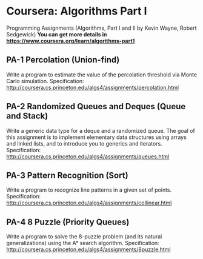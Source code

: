 # Coursera: Algorithms Part I
Programming Assignments (Algorithms, Part I and II by Kevin Wayne, Robert Sedgewick)
**You can get more details in https://www.coursera.org/learn/algorithms-part1**

## PA-1 Percolation (Union-find)
Write a program to estimate the value of the percolation threshold via Monte Carlo simulation.
Specification: http://coursera.cs.princeton.edu/algs4/assignments/percolation.html

## PA-2 Randomized Queues and Deques (Queue and Stack)
Write a generic data type for a deque and a randomized queue. The goal of this assignment is to implement elementary data structures using arrays and linked lists, and to introduce you to generics and iterators.
Specification: http://coursera.cs.princeton.edu/algs4/assignments/queues.html

## PA-3 Pattern Recognition (Sort)
Write a program to recognize line patterns in a given set of points.
Specification: http://coursera.cs.princeton.edu/algs4/assignments/collinear.html

## PA-4 8 Puzzle (Priority Queues)
Write a program to solve the 8-puzzle problem (and its natural generalizations) using the A* search algorithm.
Specification: http://coursera.cs.princeton.edu/algs4/assignments/8puzzle.html
